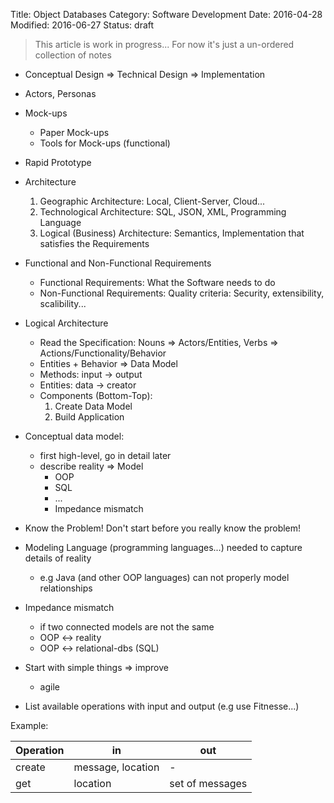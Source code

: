 Title: Object Databases
Category: Software Development
Date: 2016-04-28
Modified: 2016-06-27
Status: draft

> This article is work in progress... For now it's just a un-ordered collection of notes
- Conceptual Design => Technical Design => Implementation
- Actors, Personas
- Mock-ups
    - Paper Mock-ups
    - Tools for Mock-ups (functional)
- Rapid Prototype
- Architecture
    1. Geographic Architecture: Local, Client-Server, Cloud...
    2. Technological Architecture: SQL, JSON, XML, Programming Language
    3. Logical (Business) Architecture: Semantics, Implementation that satisfies the Requirements
- Functional and Non-Functional Requirements
    - Functional Requirements: What the Software needs to do
    - Non-Functional Requirements: Quality criteria: Security, extensibility, scalibility...
- Logical Architecture
    - Read the Specification: Nouns => Actors/Entities, Verbs => Actions/Functionality/Behavior
    - Entities + Behavior => Data Model
    - Methods: input -> output
    - Entities: data -> creator
    - Components (Bottom-Top):
        1. Create Data Model
        2. Build Application
- Conceptual data model:
    - first high-level, go in detail later
    - describe reality => Model
        - OOP
        - SQL
        - ...
        - Impedance mismatch
- Know the Problem! Don't start before you really know the problem!
- Modeling Language (programming languages...) needed to capture details of reality
    - e.g Java (and other OOP languages) can not properly model relationships
- Impedance mismatch
    - if two connected models are not the same
    - OOP <-> reality
    - OOP <-> relational-dbs (SQL)
- Start with simple things => improve
    - agile


- List available operations with input and output (e.g use Fitnesse...)

Example:

| Operation  | in                | out             |
|------------|-------------------|-----------------|
| create     | message, location | -               |
| get        | location          | set of messages |

